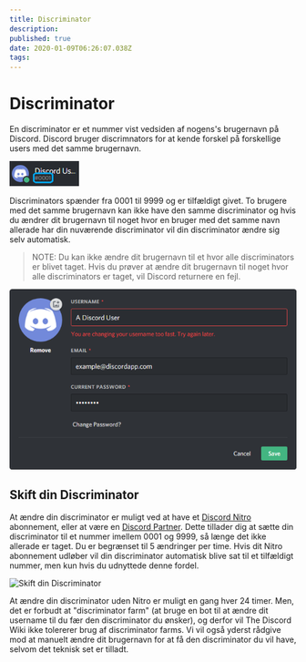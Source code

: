 ```yaml
---
title: Discriminator
description: 
published: true
date: 2020-01-09T06:26:07.038Z
tags: 
---
```


# Discriminator
En discriminator er et nummer vist vedsiden af nogens's brugernavn på Discord. Discord bruger discrimnators for at kende forskel på forskellige users med det samme brugernavn.

![Discriminator Eksempel](/uploads/discriminator-example.png "Discriminator Eksempel")

Discriminators spænder fra 0001 til 9999 og er tilfældigt givet. To brugere med det samme brugernavn kan ikke have den samme discriminator og hvis du ændrer dit brugernavn til noget hvor en bruger med det samme navn allerade har din nuværende discriminator vil din discriminator ændre sig selv automatisk.

 > NOTE: Du kan ikke ændre dit brugernavn til et hvor alle discriminators er blivet taget. Hvis du prøver at ændre dit brugernavn til noget hvor alle discriminators er taget, vil Discord returnere en fejl.

![Brugernavnsændring](/uploads/discriminator/usernamechange.png "Brugernavnsændring")

## Skift din Discriminator
At ændre din discriminator er muligt ved at have et [Discord Nitro](/nitro) abonnement, eller at være en [Discord Partner](/partner). Dette tillader dig at sætte din discriminator til et nummer imellem 0001 og 9999, så længe det ikke allerade er taget. Du er begrænset til 5 ændringer per time. Hvis dit Nitro abonnement udløber vil din discriminator automatisk blive sat til et tilfældigt nummer, men kun hvis du udnyttede denne fordel.

![Skift din Discriminator](https://i.imgur.com/SuxuNHe.png "Skift din Discriminator")


At ændre din discriminator uden Nitro er muligt en gang hver 24 timer. Men, det er forbudt at "discriminator farm" (at bruge en bot til at ændre dit username til du fær den discriminator du ønsker), og derfor vil The Discord Wiki ikke tolererer brug af discriminator farms. Vi vil også yderst rådgive mod at manuelt ændre dit brugernavn for at få den discriminator du vil have, selvom det teknisk set er tilladt.
